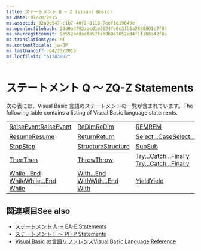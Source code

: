 ```yaml
---
title: ステートメント Q ~ Z (Visual Basic)
ms.date: 07/20/2015
ms.assetid: 32a9e547-c1b7-40f2-8118-7eef1d19649e
ms.openlocfilehash: 20d9adf92aacd1e2624fe0c3fb5a2888801c7f04
ms.sourcegitcommit: 9b552addadfb57fab0b9e7852ed4f1f1b8a42f8e
ms.translationtype: MT
ms.contentlocale: ja-JP
ms.lasthandoff: 04/23/2019
ms.locfileid: "61783982"
---
```

# <a name="q-z-statements"></a><span data-ttu-id="d2644-102">ステートメント Q ～ Z</span><span class="sxs-lookup"><span data-stu-id="d2644-102">Q-Z Statements</span></span>
<span data-ttu-id="d2644-103">次の表には、Visual Basic 言語のステートメントの一覧が含まれています。</span><span class="sxs-lookup"><span data-stu-id="d2644-103">The following table contains a listing of Visual Basic language statements.</span></span>  
  
|||||  
|---|---|---|---|  
|[<span data-ttu-id="d2644-104">RaiseEvent</span><span class="sxs-lookup"><span data-stu-id="d2644-104">RaiseEvent</span></span>](../../../visual-basic/language-reference/statements/raiseevent-statement.md)|[<span data-ttu-id="d2644-105">ReDim</span><span class="sxs-lookup"><span data-stu-id="d2644-105">ReDim</span></span>](../../../visual-basic/language-reference/statements/redim-statement.md)|[<span data-ttu-id="d2644-106">REM</span><span class="sxs-lookup"><span data-stu-id="d2644-106">REM</span></span>](../../../visual-basic/language-reference/statements/rem-statement.md)|[<span data-ttu-id="d2644-107">RemoveHandler</span><span class="sxs-lookup"><span data-stu-id="d2644-107">RemoveHandler</span></span>](../../../visual-basic/language-reference/statements/removehandler-statement.md)|  
|[<span data-ttu-id="d2644-108">Resume</span><span class="sxs-lookup"><span data-stu-id="d2644-108">Resume</span></span>](../../../visual-basic/language-reference/statements/resume-statement.md)|[<span data-ttu-id="d2644-109">Return</span><span class="sxs-lookup"><span data-stu-id="d2644-109">Return</span></span>](../../../visual-basic/language-reference/statements/return-statement.md)|[<span data-ttu-id="d2644-110">Select...Case</span><span class="sxs-lookup"><span data-stu-id="d2644-110">Select...Case</span></span>](../../../visual-basic/language-reference/statements/select-case-statement.md)|[<span data-ttu-id="d2644-111">Set</span><span class="sxs-lookup"><span data-stu-id="d2644-111">Set</span></span>](../../../visual-basic/language-reference/statements/set-statement.md)|  
|[<span data-ttu-id="d2644-112">Stop</span><span class="sxs-lookup"><span data-stu-id="d2644-112">Stop</span></span>](../../../visual-basic/language-reference/statements/stop-statement.md)|[<span data-ttu-id="d2644-113">Structure</span><span class="sxs-lookup"><span data-stu-id="d2644-113">Structure</span></span>](../../../visual-basic/language-reference/statements/structure-statement.md)|[<span data-ttu-id="d2644-114">Sub</span><span class="sxs-lookup"><span data-stu-id="d2644-114">Sub</span></span>](../../../visual-basic/language-reference/statements/sub-statement.md)|[<span data-ttu-id="d2644-115">SyncLock</span><span class="sxs-lookup"><span data-stu-id="d2644-115">SyncLock</span></span>](../../../visual-basic/language-reference/statements/synclock-statement.md)|  
|[<span data-ttu-id="d2644-116">Then</span><span class="sxs-lookup"><span data-stu-id="d2644-116">Then</span></span>](../../../visual-basic/language-reference/statements/then-statement.md)|[<span data-ttu-id="d2644-117">Throw</span><span class="sxs-lookup"><span data-stu-id="d2644-117">Throw</span></span>](../../../visual-basic/language-reference/statements/throw-statement.md)|[<span data-ttu-id="d2644-118">Try...Catch...Finally </span><span class="sxs-lookup"><span data-stu-id="d2644-118">Try...Catch...Finally</span></span>](../../../visual-basic/language-reference/statements/try-catch-finally-statement.md)|[<span data-ttu-id="d2644-119">Using</span><span class="sxs-lookup"><span data-stu-id="d2644-119">Using</span></span>](../../../visual-basic/language-reference/statements/using-statement.md)|  
|[<span data-ttu-id="d2644-120">While...End While</span><span class="sxs-lookup"><span data-stu-id="d2644-120">While...End While</span></span>](../../../visual-basic/language-reference/statements/while-end-while-statement.md)|[<span data-ttu-id="d2644-121">With...End With</span><span class="sxs-lookup"><span data-stu-id="d2644-121">With...End With</span></span>](../../../visual-basic/language-reference/statements/with-end-with-statement.md)|[<span data-ttu-id="d2644-122">Yield</span><span class="sxs-lookup"><span data-stu-id="d2644-122">Yield</span></span>](../../../visual-basic/language-reference/statements/yield-statement.md)||  
  
## <a name="see-also"></a><span data-ttu-id="d2644-123">関連項目</span><span class="sxs-lookup"><span data-stu-id="d2644-123">See also</span></span>

- [<span data-ttu-id="d2644-124">ステートメント A ～ E</span><span class="sxs-lookup"><span data-stu-id="d2644-124">A-E Statements</span></span>](../../../visual-basic/language-reference/statements/a-e-statements.md)
- [<span data-ttu-id="d2644-125">ステートメント F ～ P</span><span class="sxs-lookup"><span data-stu-id="d2644-125">F-P Statements</span></span>](../../../visual-basic/language-reference/statements/f-p-statements.md)
- [<span data-ttu-id="d2644-126">Visual Basic の言語リファレンス</span><span class="sxs-lookup"><span data-stu-id="d2644-126">Visual Basic Language Reference</span></span>](../../../visual-basic/language-reference/index.md)
